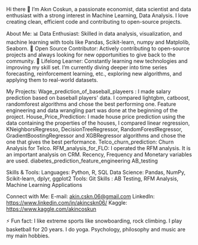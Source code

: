 Hi there 👋
I’m Akın Coskun, a passionate economist, data scientist and data enthusiast with a strong interest in Machine Learning, Data Analysis. I love creating clean, efficient code and contributing to open-source projects.

About Me:
📊 Data Enthusiast: Skilled in data analysis, visualization, and machine learning with tools like Pandas, Scikit-learn, numpy and Matplolib, Seaborn.
🔧 Open Source Contributor: Actively contributing to open-source projects and always looking for new opportunities to give back to the community.
🌱 Lifelong Learner: Constantly learning new technologies and improving my skill set. I’m currently diving deeper into time series forecasting, reinforcement learning, etc., exploring new algorithms, and applying them to real-world datasets. 

My Projects:
Wage_prediction_of_baseball_playeers : I made salary prediction based on baseball players' data. I compared lightgbm, catboost, randomforest algorithms and chose the best performing one. Feature engineering and data wrangling part was done at the beginning of the project.
House_Price_Prediction: I made house price prediction using the data containing the properties of the houses, I compared linear regression, KNeighborsRegresso, DecisionTreeRegressor, RandomForestRegressor, GradientBoostingRegressor and XGBRegressor algorithms and chose the one that gives the best performance. 
Telco_churn_prediction: Churn Analysis for Telco. 
RFM_analysis_for_FLO: I operated the RFM analysis. It is an important analysis on CRM. Recency, Frequency and Monetary variables are used. 
diabetes_prediction_feature_engineering
AB_testing 

Skills & Tools:
Languages: Python, R, SQL
Data Science: Pandas, NumPy, Scikit-learn, dplyr, ggplot2
Tools: Git
Skills : AB Testing, RFM Analysis, Machine Learning Applications

Connect with Me:
 E-mail: akin.cskn.06@gmail.com
 LinkedIn: https://www.linkedin.com/in/akincskn06/
 Kaggle: https://www.kaggle.com/akincoskun

 ⚡ Fun fact: I like extreme sports like snowboarding, rock climbing. I play basketball for 20 years. I do yoga. Psychology, philosophy and music are my main hobbies.
